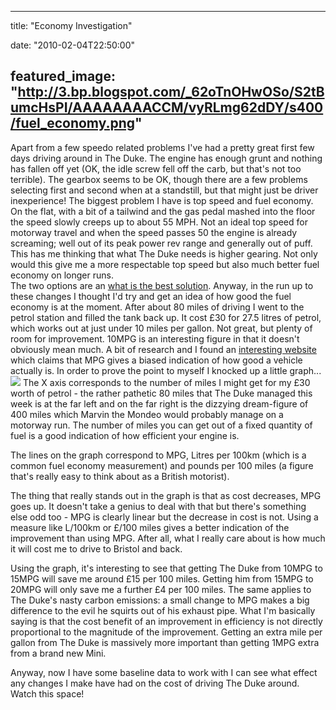 
---
title: "Economy Investigation"

date: "2010-02-04T22:50:00"

featured_image: "http://3.bp.blogspot.com/_62oTnOHwOSo/S2tBumcHsPI/AAAAAAAACCM/vyRLmg62dDY/s400/fuel_economy.png"
---



<span>Apart</span> from a few <span><span><span>speedo</span></span></span> related problems I've had a pretty great first few days driving around in The Duke.  The engine has enough grunt and nothing has fallen off yet (OK, the idle screw fell off the <span><span><span>carb</span></span></span>, but that's not too terrible).  The gearbox seems to be OK, though there are a few problems selecting first and second when at a standstill, but that might just be driver inexperience!
The biggest problem I have is top speed and fuel economy.  On the flat, with a bit of a tailwind and the gas pedal mashed into the floor the speed slowly creeps up to about 55 MPH.  Not an ideal top speed for motorway travel and when the speed passes 50 the engine is already screaming; well out of its peak power rev range and generally out of puff.
This has me thinking that what The Duke needs is higher gearing.  Not only would this give me a more respectable top speed but also much better fuel economy on longer runs.  
The two options are an <a href="http://forum.landrovernet.com/showthread.php/186741-Where-to-buy-an-overdrive">what is the best solution</a>.
Anyway, in the run up to these changes I thought I'd try and get an idea of how good the fuel economy is at the moment.  After about 80 miles of driving I went to the petrol station and filled the tank back up.  It cost £30 for 27.5 litres of petrol, which works out at just under 10 miles per gallon.  Not great, but plenty of room for improvement.
10MPG is an interesting figure in that it doesn't obviously mean much.  A bit of research and I found an <a href="http://www.mpgillusion.com/2008/06/help-with-calculating-gallons-per-mile.html">interesting website</a> which claims that MPG gives a biased indication of how good a vehicle actually is.  In order to prove the point to myself I knocked up a little graph...
<a href="http://3.bp.blogspot.com/_62oTnOHwOSo/S2tBumcHsPI/AAAAAAAACCM/vyRLmg62dDY/s1600-h/fuel_economy.png"><img src="/images/economy-investigation/fuel_economy.png"/></a>
The X axis corresponds to the number of miles I might get for my £30 worth of petrol - the rather pathetic 80 miles that The Duke managed this week is at the far left and on the far right is the dizzying dream-figure of 400 miles which Marvin the <span><span><span>Mondeo</span></span></span> would probably manage on a motorway run.  The number of miles you can get out of a fixed quantity of fuel is a good indication of how efficient your engine is.

The lines on the graph correspond to MPG, Litres per 100km (which is a common fuel economy measurement) and pounds per 100 miles (a figure that's really easy to think about as a British motorist).

The thing that really stands out in the graph is that as cost decreases, MPG goes up.  It doesn't take a genius to deal with that but there's something else odd too - MPG is clearly linear but the decrease in cost is not.  Using a measure like L/100km or £/100 miles gives a better indication of the improvement than using MPG.  After all, what I really care about is how much it will cost me to drive to Bristol and back.

Using the graph, it's interesting to see that getting The Duke from 10MPG to 15MPG will save me around £15 per 100 miles.  Getting him from 15MPG to 20MPG will only save me a further £4 per 100 miles.  The same applies to The Duke's nasty carbon emissions:  a small change to MPG makes a big difference to the evil he squirts out of his exhaust pipe.  What I'm basically saying is that the cost benefit of an improvement in efficiency is not directly proportional to the magnitude of the improvement.  Getting an extra mile per gallon from The Duke is massively more important than getting 1MPG extra from a brand new Mini.

Anyway, now I have some baseline data to work with I can see what effect any changes I make have had on the cost of driving The Duke around.  Watch this space!
